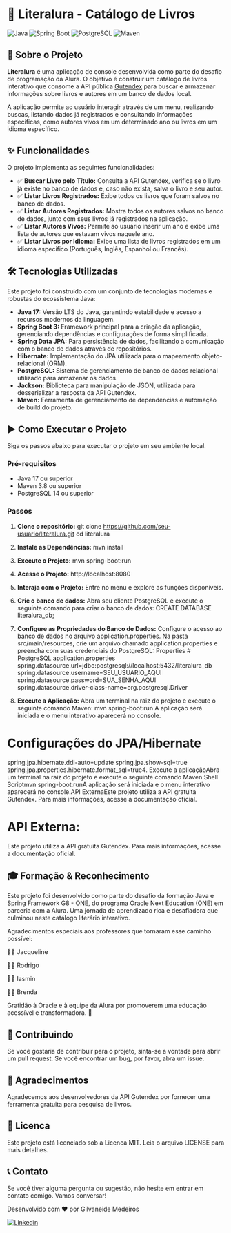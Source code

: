 # 🚀 Literalura - Catálogo de Livros

![Java](https://img.shields.io/badge/Java-17%2B-blue?style=for-the-badge&logo=openjdk&logoColor=white)
![Spring Boot](https://img.shields.io/badge/Spring_Boot-3.x-green?style=for-the-badge&logo=spring&logoColor=white)
![PostgreSQL](https://img.shields.io/badge/PostgreSQL-14-blue?style=for-the-badge&logo=postgresql&logoColor=white)
![Maven](https://img.shields.io/badge/Maven-4.0-red?style=for-the-badge&logo=apache-maven&logoColor=white)

## 📖 Sobre o Projeto

**Literalura** é uma aplicação de console desenvolvida como parte do desafio de programação da Alura. O objetivo é construir um catálogo de livros interativo que consome a API pública [Gutendex](https://gutendex.com/) para buscar e armazenar informações sobre livros e autores em um banco de dados local.

A aplicação permite ao usuário interagir através de um menu, realizando buscas, listando dados já registrados e consultando informações específicas, como autores vivos em um determinado ano ou livros em um idioma específico.

## ✨ Funcionalidades

O projeto implementa as seguintes funcionalidades:

-   ✅ **Buscar Livro pelo Título:** Consulta a API Gutendex, verifica se o livro já existe no banco de dados e, caso não exista, salva o livro e seu autor.
-   ✅ **Listar Livros Registrados:** Exibe todos os livros que foram salvos no banco de dados.
-   ✅ **Listar Autores Registrados:** Mostra todos os autores salvos no banco de dados, junto com seus livros já registrados na aplicação.
-   ✅ **Listar Autores Vivos:** Permite ao usuário inserir um ano e exibe uma lista de autores que estavam vivos naquele ano.
-   ✅ **Listar Livros por Idioma:** Exibe uma lista de livros registrados em um idioma específico (Português, Inglês, Espanhol ou Francês).

## 🛠️ Tecnologias Utilizadas

Este projeto foi construído com um conjunto de tecnologias modernas e robustas do ecossistema Java:

-   **Java 17:** Versão LTS do Java, garantindo estabilidade e acesso a recursos modernos da linguagem.
-   **Spring Boot 3:** Framework principal para a criação da aplicação, gerenciando dependências e configurações de forma simplificada.
-   **Spring Data JPA:** Para persistência de dados, facilitando a comunicação com o banco de dados através de repositórios.
-   **Hibernate:** Implementação do JPA utilizada para o mapeamento objeto-relacional (ORM).
-   **PostgreSQL:** Sistema de gerenciamento de banco de dados relacional utilizado para armazenar os dados.
-   **Jackson:** Biblioteca para manipulação de JSON, utilizada para desserializar a resposta da API Gutendex.
-   **Maven:** Ferramenta de gerenciamento de dependências e automação de build do projeto.

## ▶️ Como Executar o Projeto

Siga os passos abaixo para executar o projeto em seu ambiente local.

### Pré-requisitos

-   Java 17 ou superior
-   Maven 3.8 ou superior
-   PostgreSQL 14 ou superior

### Passos

1.  **Clone o repositório:**
    git clone https://github.com/seu-usuario/literalura.git
    cd literalura
    
2.  **Instale as Dependências:**
    mvn install
    
3.  **Execute o Projeto:**
    mvn spring-boot:run
    
4.  **Acesse o Projeto:**
    http://localhost:8080 

5.  **Interaja com o Projeto:**
    Entre no menu e explore as funções disponíveis.

6.  **Crie o banco de dados:**
    Abra seu cliente PostgreSQL e execute o seguinte comando para criar o banco de dados:
    CREATE DATABASE literalura_db;

7.  **Configure as Propriedades do Banco de Dados:**
    Configure o acesso ao banco de dados no arquivo application.properties. Na pasta src/main/resources, crie um arquivo chamado application.properties e preencha com suas credenciais do PostgreSQL:
    Properties # PostgreSQL application.properties
    spring.datasource.url=jdbc:postgresql://localhost:5432/literalura_db
    spring.datasource.username=SEU_USUARIO_AQUI
    spring.datasource.password=SUA_SENHA_AQUI
    spring.datasource.driver-class-name=org.postgresql.Driver

8.  **Execute a Aplicação:**
    Abra um terminal na raiz do projeto e execute o seguinte comando Maven:
    mvn spring-boot:run
A aplicação será iniciada e o menu interativo aparecerá no console.

# Configurações do JPA/Hibernate
spring.jpa.hibernate.ddl-auto=update
spring.jpa.show-sql=true
spring.jpa.properties.hibernate.format_sql=true4. Execute a aplicaçãoAbra um terminal na raiz do projeto e execute o seguinte comando Maven:Shell Scriptmvn spring-boot:runA aplicação será iniciada e o menu interativo aparecerá no console.API ExternaEste projeto utiliza a API gratuita Gutendex. Para mais informações, acesse a documentação oficial.

# API Externa:
Este projeto utiliza a API gratuita Gutendex. Para mais informações, acesse a documentação oficial.

## 🎓 Formação & Reconhecimento

Este projeto foi desenvolvido como parte do desafio da formação Java e Spring Framework G8 - ONE, do programa Oracle Next Education (ONE) em parceria com a Alura. Uma jornada de aprendizado rica e desafiadora que culminou neste catálogo literário interativo.

Agradecimentos especiais aos professores que tornaram esse caminho possível:

👩‍🏫 Jacqueline

👨‍🏫 Rodrigo

👩‍🏫 Iasmin

👩‍🏫 Brenda

Gratidão à Oracle e à equipe da Alura por promoverem uma educação acessível e transformadora. 💙

## 📝 Contribuindo
Se você gostaria de contribuir para o projeto, sinta-se a vontade para abrir um pull request. Se você encontrar um bug, por favor, abra um issue.

## 🌟 Agradecimentos
Agradecemos aos desenvolvedores da API Gutendex por fornecer uma ferramenta gratuita para pesquisa de livros.

## 📜 Licenca
Este projeto está licenciado sob a Licenca MIT. Leia o arquivo LICENSE para mais detalhes.

## 📞 Contato
Se você tiver alguma pergunta ou sugestão, não hesite em entrar em contato comigo. Vamos conversar!

Desenvolvido com ❤️ por Gilvaneide Medeiros

[![Linkedin](https://img.shields.io/badge/Linkedin-0A66C2?style=for-the-badge&logo=linkedin&logoColor=white)](https://www.linkedin.com/in/gilvaneide-bertaccini/)

